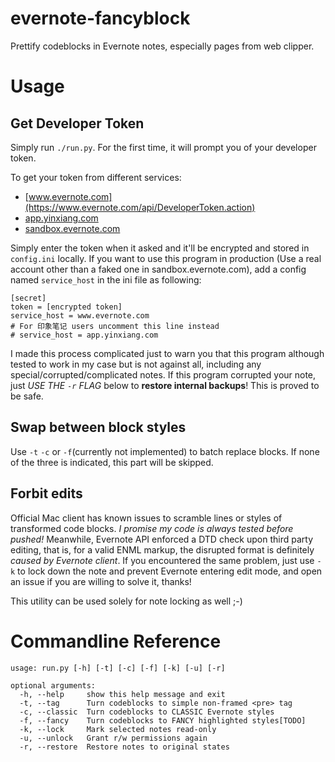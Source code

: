 # evernote-fancyblock
Prettify codeblocks in Evernote notes, especially pages from web clipper.

# Usage
## Get Developer Token

Simply run `./run.py`. For the first time, it will prompt you of your developer token.

To get your token from different services:
- [www.evernote.com](https://www.evernote.com/api/DeveloperToken.action)
- [app.yinxiang.com](https://app.yinxiang.com/api/DeveloperToken.action)
- [sandbox.evernote.com](https://sandbox.evernote.com/api/DeveloperToken.action)

Simply enter the token when it asked and it'll be encrypted and stored in `config.ini` locally. If you want to use this program in production (Use a real account other than a faked one in sandbox.evernote.com), add a config named `service_host` in the ini file as following:
```
[secret]
token = [encrypted token]
service_host = www.evernote.com
# For 印象笔记 users uncomment this line instead
# service_host = app.yinxiang.com
```

I made this process complicated just to warn you that this program although tested to work in my case but is not against all, including any special/corrupted/complicated notes. If this program corrupted your note, just *USE THE `-r` FLAG* below to **restore internal backups**! This is proved to be safe.

## Swap between block styles
Use `-t` `-c` or `-f`(currently not implemented) to batch replace blocks. If none of the three is indicated, this part will be skipped.

## Forbit edits

Official Mac client has known issues to scramble lines or styles of transformed code blocks. *I promise my code is always tested before pushed!* Meanwhile, Evernote API enforced a DTD check upon third party editing, that is, for a valid ENML markup, the disrupted format is definitely *caused by Evernote client*. If you encountered the same problem, just use `-k` to lock down the note and prevent Evernote entering edit mode, and open an issue if you are willing to solve it, thanks!

This utility can be used solely for note locking as well ;-)

# Commandline Reference
```
usage: run.py [-h] [-t] [-c] [-f] [-k] [-u] [-r]

optional arguments:
  -h, --help     show this help message and exit
  -t, --tag      Turn codeblocks to simple non-framed <pre> tag
  -c, --classic  Turn codeblocks to CLASSIC Evernote styles
  -f, --fancy    Turn codeblocks to FANCY highlighted styles[TODO]
  -k, --lock     Mark selected notes read-only
  -u, --unlock   Grant r/w permissions again
  -r, --restore  Restore notes to original states
```
